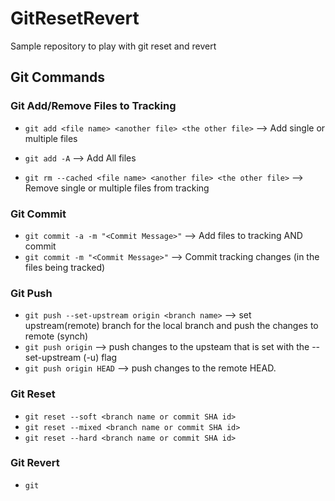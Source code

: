 # GitResetRevert

Sample repository to play with git reset and revert

## Git Commands

### Git Add/Remove Files to Tracking

-   `git add <file name> <another file> <the other file>` --> Add single or multiple files
-   `git add -A` --> Add All files

-   `git rm --cached <file name> <another file> <the other file>` --> Remove single or multiple files from tracking

### Git Commit

-   `git commit -a -m "<Commit Message>"` --> Add files to tracking AND commit
-   `git commit -m "<Commit Message>"` --> Commit tracking changes (in the files being tracked)

### Git Push

-   `git push --set-upstream origin <branch name>` --> set upstream(remote) branch for the local branch and push the changes to remote (synch)
-   `git push origin` --> push changes to the upsteam that is set with the --set-upstream (-u) flag
-   `git push origin HEAD` --> push changes to the remote HEAD.

### Git Reset

-   `git reset --soft <branch name or commit SHA id>`
-   `git reset --mixed <branch name or commit SHA id>`
-   `git reset --hard <branch name or commit SHA id>`

### Git Revert

-   `git`
